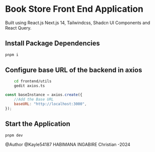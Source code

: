 # Book Store Front End Application

Built using React.js Next.js 14, Tailwindcss, Shadcn UI Components and React Query.

## Install Package Dependencies

```bash
pnpm i
```

## Configure base URL of the backend in axios

```bash
    cd frontend/utils
    gedit axios.ts
```

```js
const baseInstance = axios.create({
	//Add the Base URL
	baseURL: "http://localhost:3000",
});
```

## Start the Application

```bash
pnpm dev
```

@Author @Kayle54187 HABIMANA INGABIRE Christian -2024
